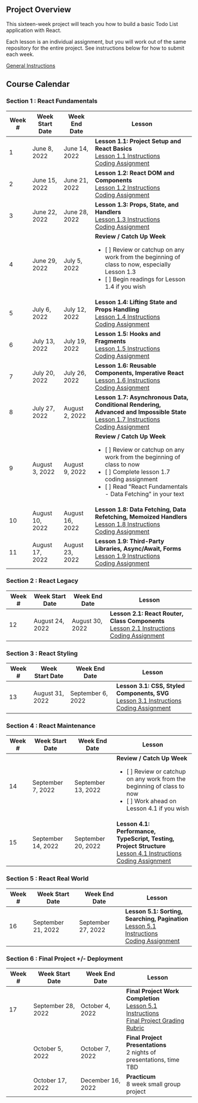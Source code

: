 ## Project Overview

This sixteen-week project will teach you how to build a basic Todo List application with React.

Each lesson is an individual assignment, but you will work out of the same repository for the entire project. See instructions below for how to submit each week.

[General Instructions](https://github.com/Code-the-Dream-School/ctd-react-albatross/wiki/General-Instructions)

## Course Calendar

### Section 1 : React Fundamentals

| Week # | Week Start Date | Week End Date | Lesson |
| --- | --- | --- | --- |
| 1 | June 8, 2022 | June 14, 2022 | **Lesson 1.1: Project Setup and React Basics**<br/>[Lesson 1.1 Instructions](https://learn.codethedream.org/react-fundamentals-project-setup-and-react-basics/)<br/>[Coding Assignment](https://github.com/Code-the-Dream-School/ctd-react-albatross/wiki/Lesson-1.1) |
| 2 | June 15, 2022 | June 21, 2022 | **Lesson 1.2: React DOM and Components**<br/>[Lesson 1.2 Instructions](https://learn.codethedream.org/react-fundamentals-react-dom-and-components/)<br/>[Coding Assignment](https://github.com/Code-the-Dream-School/ctd-react-albatross/wiki/Lesson-1.2) |
| 3 | June 22, 2022 | June 28, 2022 | **Lesson 1.3: Props, State, and Handlers**<br/>[Lesson 1.3 Instructions](https://learn.codethedream.org/react-fundamentals-props-state-and-handlers/)<br/>[Coding Assignment](https://github.com/Code-the-Dream-School/ctd-react-albatross/wiki/Lesson-1.3) |
| 4 | June 29, 2022 | July 5, 2022 | **Review / Catch Up Week** <ul><li>[ ] Review or catchup on any work from the beginning of class to now, especially Lesson 1.3</li><li>[ ]  Begin readings for Lesson 1.4 if you wish</li></ul>|
| 5 | July 6, 2022 | July 12, 2022 | **Lesson 1.4: Lifting State and Props Handling**<br/>[Lesson 1.4 Instructions](https://learn.codethedream.org/react-fundamentals-lifting-state-and-props-handling/)<br/>[Coding Assignment](https://github.com/Code-the-Dream-School/ctd-react-albatross/wiki/Lesson-1.4) |
| 6 | July 13, 2022 | July 19, 2022 | **Lesson 1.5: Hooks and Fragments**<br/>[Lesson 1.5 Instructions](https://learn.codethedream.org/react-fundamentals-hooks-and-fragments/)<br/>[Coding Assignment](https://github.com/Code-the-Dream-School/ctd-react-albatross/wiki/Lesson-1.5) |
| 7 | July 20, 2022 | July 26, 2022 |  **Lesson 1.6: Reusable Components, Imperative React**<br/>[Lesson 1.6 Instructions](https://learn.codethedream.org/react-fundamentals-reusable-components-imperative-react/)<br/>[Coding Assignment](https://github.com/Code-the-Dream-School/ctd-react-albatross/wiki/Lesson-1.6) |
| 8 | July 27, 2022 | August 2, 2022 | **Lesson 1.7: Asynchronous Data, Conditional Rendering, Advanced and Impossible State**<br/>[Lesson 1.7 Instructions](https://learn.codethedream.org/react-fundamentals-asynchronous-data-conditional-rendering-advanced-and-impossible-state/)<br/>[Coding Assignment](https://github.com/Code-the-Dream-School/ctd-react-albatross/wiki/Lesson-1.7) |
| 9 | August 3, 2022 | August 9, 2022 | **Review / Catch Up Week** <ul><li>[ ] Review or catchup on any work from the beginning of class to now</li><li>[ ]  Complete lesson 1.7 coding assignment</li><li>[ ] Read "React Fundamentals - Data Fetching" in your text</li></ul> |
| 10 | August 10, 2022 | August 16, 2022 | **Lesson 1.8: Data Fetching, Data Refetching, Memoized Handlers**<br/>[Lesson 1.8 Instructions](https://learn.codethedream.org/react-fundamentals-data-fetching-re-fetching-and-memoized-handlers/)<br/>[Coding Assignment](https://github.com/Code-the-Dream-School/ctd-react-albatross/wiki/Lesson-1.8) |
| 11 | August 17, 2022 | August 23, 2022 | **Lesson 1.9: Third-Party Libraries, Async/Await, Forms**<br/>[Lesson 1.9 Instructions](https://learn.codethedream.org/react-fundamentals-third-party-libraries-async-await-forms/)<br/>[Coding Assignment](https://github.com/Code-the-Dream-School/ctd-react-albatross/wiki/Lesson-1.9) |

### Section 2 : React Legacy

| Week # | Week Start Date | Week End Date | Lesson |
| --- | --- | --- | --- |
| 12 | August 24, 2022 | August 30, 2022 | **Lesson 2.1: React Router, Class Components**<br/>[Lesson 2.1 Instructions](https://learn.codethedream.org/react-legacy-react-router-class-components/)<br/>[Coding Assignment](https://github.com/Code-the-Dream-School/ctd-react-albatross/wiki/Lesson-2.1)|

### Section 3 : React Styling

| Week # | Week Start Date | Week End Date | Lesson |
| --- | --- | --- | --- |
| 13 | August 31, 2022 | September 6, 2022 | **Lesson 3.1: CSS, Styled Components, SVG**<br/>[Lesson 3.1 Instructions](https://learn.codethedream.org/react-styling-css-styled-components-svg/)<br/>[Coding Assignment](https://github.com/Code-the-Dream-School/ctd-react-albatross/wiki/Lesson-3.1)|

### Section 4 : React Maintenance

| Week # | Week Start Date | Week End Date | Lesson |
| --- | --- | --- | --- |
| 14 | September 7, 2022 | September 13, 2022 | **Review / Catch Up Week** <ul><li>[ ] Review or catchup on any work from the beginning of class to now</li><li>[ ] Work ahead on Lesson 4.1 if you wish</li></ul> |
| 15 | September 14, 2022 | September 20, 2022 | **Lesson 4.1: Performance, TypeScript, Testing, Project Structure**<br/>[Lesson 4.1 Instructions](https://learn.codethedream.org/react-maintenance-performance-typescript-testing-project-structure/)<br/>[Coding Assignment](https://github.com/Code-the-Dream-School/ctd-react-albatross/wiki/Lesson-4.1)|

### Section 5 : React Real World

| Week # | Week Start Date | Week End Date | Lesson |
| --- | --- | --- | --- |
| 16 | September 21, 2022 | September 27, 2022 | **Lesson 5.1: Sorting, Searching, Pagination**<br/>[Lesson 5.1 Instructions](https://learn.codethedream.org/react-real-world-sorting-searches-pagination/)<br/>[Coding Assignment](https://github.com/Code-the-Dream-School/ctd-react-albatross/wiki/Lesson-5.1)|

### Section 6 : Final Project +/- Deployment

| Week # | Week Start Date | Week End Date | Lesson |
| --- | --- | --- | --- |
| 17 | September 28, 2022 | October 4, 2022 | **Final Project Work Completion**<br/>[Lesson 5.1 Instructions](https://learn.codethedream.org/react-js-final-project-rubric/)<br/>[Final Project Grading Rubric](https://github.com/Code-the-Dream-School/ctd-react-albatross/wiki/Grading-Rubric)|
|    | October 5, 2022 | October 7, 2022 | **Final Project Presentations**<br/>2 nights of presentations, time TBD |
|    | October 17, 2022 | December 16, 2022 | **Practicum**<br/>8 week small group project
